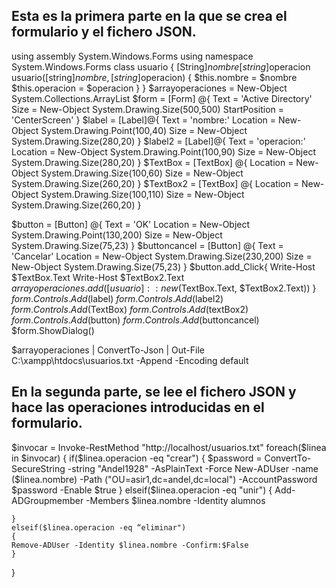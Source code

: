 ## Esta es la primera parte en la que se crea el formulario y el fichero JSON.
using assembly System.Windows.Forms
using namespace System.Windows.Forms
class usuario
{
[String]$nombre
[string]$operacion
usuario([string]$nombre, [string]$operacion)
{
$this.nombre = $nombre
$this.operacion = $operacion
}
}
$arrayoperaciones = New-Object System.Collections.ArrayList
$form = [Form] @{
Text = 'Active Directory'
Size = New-Object System.Drawing.Size(500,500)
StartPosition = 'CenterScreen'
}
$label = [Label]@{
Text = 'nombre:'
Location = New-Object System.Drawing.Point(100,40)
Size = New-Object System.Drawing.Size(280,20)
}
$label2 = [Label]@{
Text = 'operacion:'
Location = New-Object System.Drawing.Point(100,90)
Size = New-Object System.Drawing.Size(280,20)
}
$TextBox = [TextBox] @{
Location = New-Object System.Drawing.Size(100,60)
Size = New-Object System.Drawing.Size(260,20)
}
$TextBox2 = [TextBox] @{
Location = New-Object System.Drawing.Size(100,110)
Size = New-Object System.Drawing.Size(260,20)
}

$button = [Button] @{
Text = 'OK'
Location = New-Object System.Drawing.Point(130,200)
Size = New-Object System.Drawing.Size(75,23)
}
$buttoncancel = [Button] @{
Text = 'Cancelar'
Location = New-Object System.Drawing.Size(230,200)
Size = New-Object System.Drawing.Size(75,23)
}
$button.add_Click{
Write-Host $TextBox.Text
Write-Host $TextBox2.Text
$arrayoperaciones.add([usuario]::new($TextBox.Text, $TextBox2.Text))
}
$form.Controls.Add($label)
$form.Controls.Add($label2)
$form.Controls.Add($TextBox)
$form.Controls.Add($textBox2)
$form.Controls.Add($button)
$form.Controls.Add($buttoncancel)
$form.ShowDialog()

$arrayoperaciones | ConvertTo-Json | Out-File C:\xampp\htdocs\usuarios.txt -Append -Encoding default

## En la segunda parte, se lee el fichero JSON y hace las operaciones introducidas en el formulario.
$invocar = Invoke-RestMethod "http://localhost/usuarios.txt" 
foreach($linea in $invocar)
{
    if($linea.operacion -eq "crear")
    {
        $password = ConvertTo-SecureString -string "Andel1928" -AsPlainText -Force
        New-ADUser -name ($linea.nombre) -Path ("OU=asir1,dc=andel,dc=local") -AccountPassword  $password -Enable $true 
    }
    elseif($linea.operacion -eq "unir")
    {
        Add-ADGroupmember -Members $linea.nombre -Identity alumnos 

    }
    elseif($linea.operacion -eq “eliminar")
    {
    Remove-ADUser -Identity $linea.nombre -Confirm:$False        
    }
}
